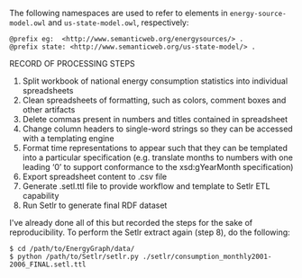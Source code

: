 The following namespaces are used to refer to elements in ```energy-source-model.owl``` and ```us-state-model.owl```, respectively:
```
@prefix eg:  <http://www.semanticweb.org/energysources/> .
@prefix state: <http://www.semanticweb.org/us-state-model/> .
```

RECORD OF PROCESSING STEPS

1) Split workbook of national energy consumption statistics into individual spreadsheets
2) Clean spreadsheets of formatting, such as colors, comment boxes and other artifacts
3) Delete commas present in numbers and titles contained in spreadsheet
4) Change column headers to single-word strings so they can be accessed with a templating engine
5) Format time representations to appear such that they can be templated into a particular specification (e.g. translate months to numbers with one leading ‘0’ to support conformance to the xsd:gYearMonth specification)
6) Export spreadsheet content to .csv file
7) Generate .setl.ttl file to provide workflow and template to Setlr ETL capability
8) Run Setlr to generate final RDF dataset

I've already done all of this but recorded the steps for the sake of reproducibility. To perform the Setlr extract again (step 8), do the following:

```
$ cd /path/to/EnergyGraph/data/
$ python /path/to/Setlr/setlr.py ./setlr/consumption_monthly2001-2006_FINAL.setl.ttl
```

